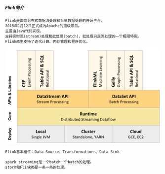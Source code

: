 
##### Flink简介
    Flink是面向分布式数据流处理和批量数据处理的开源平台。
    2015年1月12日正式成为Apache的顶级项目。
    主要由Java代码实现。
    支持实时流(stream)处理和批处理(batch)，批处理只是流处理的一个极限特例。
    Flink原生支持了迭代计算、内存管理和程序优化。
    
![Flink架构图](./doc/Flink架构图.jpg)

    Flink基本组件：Data Source、Transformations、Data Sink

    spark streaming是一个batch一个batch的处理。
    storm和Flink都是一条一条的处理。
